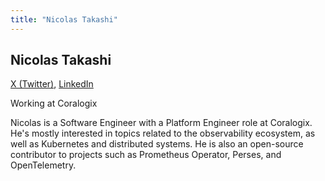 ```yaml
---
title: "Nicolas Takashi"
---
```


## Nicolas Takashi
[X (Twitter)](https://twitter.com/ntakashics), 
[LinkedIn](https://www.linkedin.com/in/nicolastakashi/)

Working at Coralogix

Nicolas is a Software Engineer with a Platform Engineer role at Coralogix. He's mostly interested in topics related to the observability ecosystem, as well as Kubernetes and distributed systems. He is also an open-source contributor to projects such as Prometheus Operator, Perses, and OpenTelemetry.

